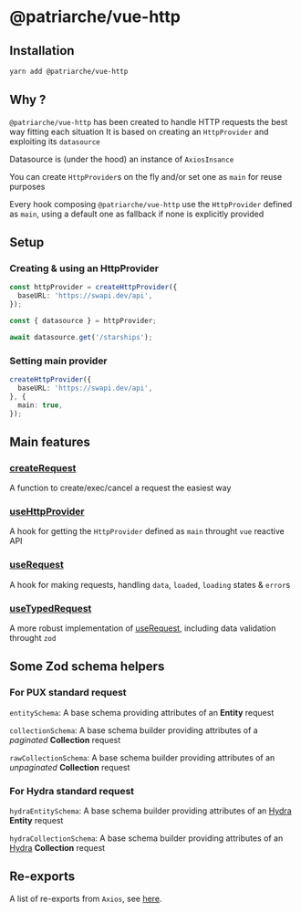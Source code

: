 # @patriarche/vue-http

## Installation

```bash
yarn add @patriarche/vue-http
```

## Why ?

`@patriarche/vue-http` has been created to handle HTTP requests the best way fitting each situation
It is based on creating an `HttpProvider` and exploiting its `datasource`

Datasource is (under the hood) an instance of `AxiosInsance`

You can create `HttpProvider`s on the fly and/or set one as `main` for reuse purposes

Every hook composing `@patriarche/vue-http` use the `HttpProvider` defined as `main`, using a default one as fallback if none is explicitly provided

## Setup
### Creating & using an HttpProvider

```typescript
const httpProvider = createHttpProvider({
  baseURL: 'https://swapi.dev/api',
});

const { datasource } = httpProvider;

await datasource.get('/starships');
```

### Setting main provider

```typescript
createHttpProvider({
  baseURL: 'https://swapi.dev/api',
}, {
  main: true,
});
```

## Main features

### [createRequest](https://gitlab.com/patriarche/vuejs-3/vue-3-http/-/tree/main/docs/createRequest.md)

A function to create/exec/cancel a request the easiest way

### [useHttpProvider](https://gitlab.com/patriarche/vuejs-3/vue-3-http/-/tree/main/docs/useHttpProvider.md)

A hook for getting the `HttpProvider` defined as `main` throught `vue` reactive API

### [useRequest](https://gitlab.com/patriarche/vuejs-3/vue-3-http/-/tree/main/docs/useRequest.md)

A hook for making requests, handling `data`, `loaded`, `loading` states & `error`s

### [useTypedRequest](https://gitlab.com/patriarche/vuejs-3/vue-3-http/-/tree/main/docs/useTypedRequest.md)

A more robust implementation of [useRequest](https://gitlab.com/patriarche/vuejs-3/vue-3-http/-/tree/main/src/useRequest/index.md), including data validation throught `zod`

## Some Zod schema helpers

### For PUX standard request

`entitySchema`: A base schema providing attributes of an **Entity** request

`collectionSchema`: A base schema builder providing attributes of a *paginated* **Collection** request

`rawCollectionSchema`: A base schema builder providing attributes of an *unpaginated* **Collection** request

### For Hydra standard request

`hydraEntitySchema`: A base schema builder providing attributes of an [Hydra](https://www.markus-lanthaler.com/hydra/) **Entity** request

`hydraCollectionSchema`: A base schema builder providing attributes of an [Hydra](https://www.markus-lanthaler.com/hydra/) **Collection** request

## Re-exports

A list of re-exports from `Axios`,
see [here](https://gitlab.com/patriarche/vuejs-3/vue-3-http/-/tree/main/docs/axios.md).